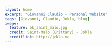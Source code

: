 ```yaml
---
layout: home
excerpt: "Giovanni Claudio - Personal Website"
tags: [Giovanni, Claudio, Jokla, blog]
image:
  feature: bk_saint_malo.jpg
  credit: Saint-Malo (Brittany) - Jokla
  creditlink: http://jokla.me
---
```

